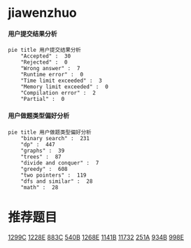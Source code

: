 # jiawenzhuo

<!-- tabs:start -->



#### **用户提交结果分析**

```mermaid
pie title 用户提交结果分析
    "Accepted" :  30
    "Rejected" :  0
    "Wrong answer" :  7
    "Runtime error" :  0
    "Time limit exceeded" :  3
    "Memory limit exceeded" :  0
    "Compilation error" :  2
    "Partial" :  0
```

#### **用户做题类型偏好分析**

```mermaid
pie title 用户做题类型偏好分析
    "binary search" :  231
    "dp" :  447
    "graphs" :  39
    "trees" :  87
    "divide and conquer" :  7
    "greedy" :  608
    "two pointers" :  119
    "dfs and similar" :  28
    "math" :  28
```



<!-- tabs:end -->
# 推荐题目
[1299C](https://codeforces.com/contest/1299/problem/C)
[1228E](https://codeforces.com/contest/1228/problem/E)
[883C](https://codeforces.com/contest/883/problem/C)
[540B](https://codeforces.com/contest/540/problem/B)
[1268E](https://codeforces.com/contest/1268/problem/E)
[1141B](https://codeforces.com/contest/1141/problem/B)
[11732](https://codeforces.com/contest/1173/problem/2)
[251A](https://codeforces.com/contest/251/problem/A)
[934B](https://codeforces.com/contest/934/problem/B)
[998E](https://codeforces.com/contest/998/problem/E)

